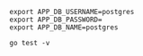 ```shell
export APP_DB_USERNAME=postgres
export APP_DB_PASSWORD=
export APP_DB_NAME=postgres
``` 

```shell
go test -v
```
